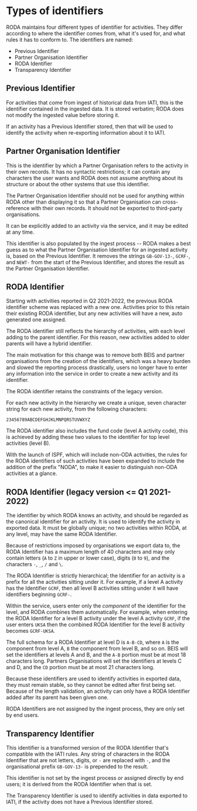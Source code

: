 # Types of identifiers

RODA maintains four different types of identifier for activities. They differ
according to where the identifier comes from, what it's used for, and what rules
it has to conform to. The identifiers are named:

- Previous Identifier
- Partner Organisation Identifier
- RODA Identifier
- Transparency Identifier

## Previous Identifier

For activities that come from ingest of historical data from IATI, this is the
identifier contained in the ingested data. It is stored verbatim; RODA does not
modify the ingested value before storing it.

If an activity has a Previous Identifier stored, then that will be used to
identify the activity when re-exporting information about it to IATI.

## Partner Organisation Identifier

This is the identifier by which a Partner Organisation refers to the activity in
their own records. It has no syntactic restrictions; it can contain any
characters the user wants and RODA does not assume anything about its structure
or about the other systems that use this identifier.

The Partner Organisation Identifier should not be used for anything within RODA
other than displaying it so that a Partner Organisation can cross-reference with
their own records. It should not be exported to third-party organisations.

It can be explicitly added to an activity via the service, and it may be edited
at any time.

This identifier is also populated by the ingest process -- RODA makes a best
guess as to what the Partner Organisation Identifier for an ingested activity is,
based on the Previous Identifier. It removes the strings `GB-GOV-13-`, `GCRF-`,
and `NEWT-` from the start of the Previous Identifier, and stores the result as
the Partner Organisation Identifier.

## RODA Identifier

Starting with activities reported in Q2 2021-2022, the previous RODA identifier
scheme was replaced with a new one. Activities prior to this retain their
existing RODA identifier, but any new activities will have a new, auto generated
one assigned.

The RODA identifier still reflects the hierarchy of activities, with each level
adding to the parent identifier. For this reason, new activities added to older
parents will have a hybrid identifier.

The main motivation for this change was to remove both BEIS and
partner organisations from the creation of the identifiers, which was a heavy burden and
slowed the reporting process drastically, users no longer have to enter any
information into the service in order to create a new activity and its
identifier.

The RODA identifier retains the constraints of the legacy version.

For each new activity in the hierarchy we create a unique, seven character
string for each new activity, from the following characters:

`23456789ABCDEFGHJKLMNPQRSTUVWXYZ`

The RODA identifier also includes the fund code (level A activity code), this is
achieved by adding these two values to the identifier for top level activities
(level B).

With the launch of ISPF, which will include non-ODA activities, the rules for the
RODA identifiers of such activities have been expanded to include the addition of
the prefix "NODA", to make it easier to distinguish non-ODA activities at a glance.

## RODA Identifier (legacy version <= Q1 2021-2022)

The identifier by which RODA knows an activity, and should be regarded as the
canonical identifier for an activity. It is used to identify the activity in
exported data. It must be globally unique; no two activities within RODA, at any
level, may have the same RODA Identifier.

Because of restrictions imposed by organisations we export data to, the RODA
Identifier has a maximum length of 40 characters and may only contain letters
(`A` to `Z` in upper or lower case), digits (`0` to `9`), and the characters
`-`, `_`, `/` and `\`.

The RODA Identifier is strictly hierarchical; the Identifier for an activity is
a prefix for all the activities sitting under it. For example, if a level A
activity has the Identifier `GCRF`, then all level B activities sitting under it
will have identifiers beginning `GCRF-`.

Within the service, users enter only the _component_ of the identifier for the
level, and RODA combines them automatically. For example, when entering the RODA
Identifier for a level B activity under the level A activity `GCRF`, if the user
enters `UKSA` then the combined RODA Identifier for the level B activity becomes
`GCRF-UKSA`.

The full schema for a RODA Identifier at level D is `A-B-CD`, where `A` is the
component from level A, `B` the component from level B, and so on. BEIS will set
the identifiers at levels A and B, and the `A-B` portion must be at most 18
characters long. Partners Organisations will set the identifiers at levels C and D,
and the `CD` portion must be at most 21 characters long.

Because these identifiers are used to identify activities in exported data, they
must remain stable, so they cannot be edited after first being set. Because of
the length validation, an activity can only have a RODA Identifier added after
its parent has been given one.

RODA Identifiers are not assigned by the ingest process, they are only set by
end users.

## Transparency Identifier

This identifier is a transformed version of the RODA Identifier that's
compatible with the IATI rules. Any string of characters in the RODA Identifier
that are not letters, digits, or `-` are replaced with `-`, and the
organisational prefix `GB-GOV-13-` is prepended to the result.

This identifier is not set by the ingest process _or_ assigned directly by end
users; it is derived from the RODA Identifier when that is set.

The Transparency Identifier is used to identify activities in data exported to
IATI, if the activity does not have a Previous Identifier stored.

